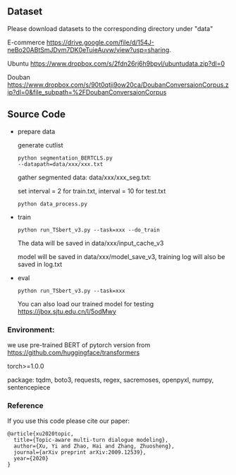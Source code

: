 ## Dataset
Please download datasets to the corresponding directory under "data"

E-commerce
https://drive.google.com/file/d/154J-neBo20ABtSmJDvm7DK0eTuieAuvw/view?usp=sharing.

Ubuntu
https://www.dropbox.com/s/2fdn26rj6h9bpvl/ubuntudata.zip?dl=0

Douban
https://www.dropbox.com/s/90t0qtji9ow20ca/DoubanConversaionCorpus.zip?dl=0&file_subpath=%2FDoubanConversaionCorpus


## Source Code
* prepare data

    generate cutlist
    
    <code>python segmentation_BERTCLS.py --datapath=data/xxx/xxx.txt</code>
    
    gather segmented data: data/xxx/xxx_seg.txt:
    
    set interval = 2 for train.txt, interval = 10 for test.txt
    
    <code>python data_process.py</code>  
    
* train

    <code>python run_TSbert_v3.py --task=xxx --do_train</code> 
    
    The data will be saved in data/xxx/input_cache_v3 
    
    model will be saved in data/xxx/model_save_v3, training log will also be saved in log.txt
    

* eval

    <code>python run_TSbert_v3.py --task=xxx</code> 
    
    You can also load our trained model for testing https://jbox.sjtu.edu.cn/l/5odMwy
   
### Environment:
we use pre-trained BERT of pytorch version from https://github.com/huggingface/transformers

torch>=1.0.0

package: tqdm, boto3, requests, regex, sacremoses, openpyxl, numpy, sentencepiece

### Reference
 
If you use this code please cite our paper:
```
@article{xu2020topic,
  title={Topic-aware multi-turn dialogue modeling},
  author={Xu, Yi and Zhao, Hai and Zhang, Zhuosheng},
  journal={arXiv preprint arXiv:2009.12539},
  year={2020}
}
```

